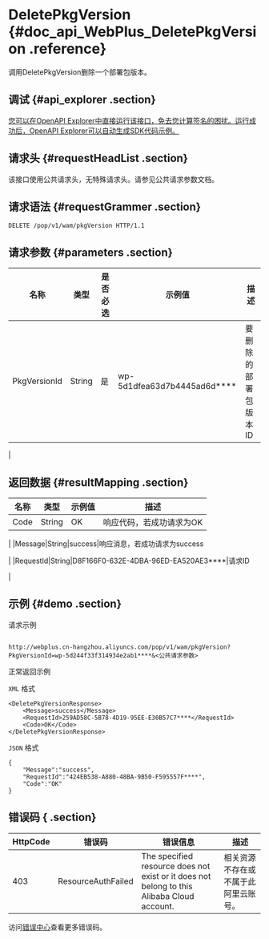 # DeletePkgVersion {#doc_api_WebPlus_DeletePkgVersion .reference}

调用DeletePkgVersion删除一个部署包版本。

## 调试 {#api_explorer .section}

[您可以在OpenAPI Explorer中直接运行该接口，免去您计算签名的困扰。运行成功后，OpenAPI Explorer可以自动生成SDK代码示例。](https://api.aliyun.com/#product=WebPlus&api=DeletePkgVersion&type=ROA&version=2019-03-20)

## 请求头 {#requestHeadList .section}

该接口使用公共请求头，无特殊请求头。请参见公共请求参数文档。

## 请求语法 {#requestGrammer .section}

```
DELETE /pop/v1/wam/pkgVersion HTTP/1.1
```

## 请求参数 {#parameters .section}

|名称|类型|是否必选|示例值|描述|
|--|--|----|---|--|
|PkgVersionId|String|是|wp-5d1dfea63d7b4445ad6d\*\*\*\*|要删除的部署包版本ID

 |

## 返回数据 {#resultMapping .section}

|名称|类型|示例值|描述|
|--|--|---|--|
|Code|String|OK|响应代码，若成功请求为OK

 |
|Message|String|success|响应消息，若成功请求为success

 |
|RequestId|String|D8F166F0-632E-4DBA-96ED-EA520AE3\*\*\*\*|请求ID

 |

## 示例 {#demo .section}

请求示例

``` {#request_demo}

http://webplus.cn-hangzhou.aliyuncs.com/pop/v1/wam/pkgVersion?PkgVersionId=wp-5d244f33f314934e2ab1****&<公共请求参数>

```

正常返回示例

`XML` 格式

``` {#xml_return_success_demo}
<DeletePkgVersionResponse>
    <Message>success</Message>
    <RequestId>259AD58C-5B78-4D19-95EE-E30B57C7****</RequestId>
    <Code>OK</Code>
</DeletePkgVersionResponse>
```

`JSON` 格式

``` {#json_return_success_demo}
{
	"Message":"success",
	"RequestId":"424EB538-A880-48BA-9B50-F595557F****",
	"Code":"OK"
}
```

## 错误码 { .section}

|HttpCode|错误码|错误信息|描述|
|--------|---|----|--|
|403|ResourceAuthFailed|The specified resource does not exist or it does not belong to this Alibaba Cloud account.|相关资源不存在或不属于此阿里云账号。|

访问[错误中心](https://error-center.aliyun.com/status/product/WebPlus)查看更多错误码。

